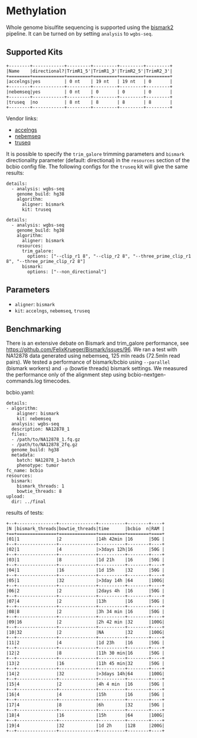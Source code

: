 # Methylation

Whole genome bisulfite sequencing is supported using
the [bismark2](https://www.bioinformatics.babraham.ac.uk/projects/bismark/) pipeline.
It can be turned on by setting `analysis` to `wgbs-seq`.

## Supported Kits
```eval_rst
+--------+------------+---------+---------+---------+---------+
|Name    |directional?|TrimR1_5'|TrimR1_3'|TrimR2_5'|TrimR2_3'|
+========+============+=========+=========+=========+=========+
|accelngs|yes         | 0 nt    | 19 nt   | 19 nt   | 0       |
+--------+------------+---------+---------+---------+---------+
|nebemseq|yes         | 0 nt    | 0       | 0       | 0       |
+--------+------------+---------+---------+---------+---------+
|truseq  |no          | 8 nt    | 8       | 8       | 8       |
+--------+------------+---------+---------+---------+---------+
```

Vendor links:
- [accelngs](https://swiftbiosci.com/accel-ngs-methyl-seq-dna-library-kit/)
- [nebemseq](https://www.neb.com/products/e7120-nebnext-enzymatic-methyl-seq-kit)
- [truseq](https://www.illumina.com/products/by-type/sequencing-kits/library-prep-kits/truseq-methyl-capture-epic.html)


It is possible to specify the `trim_galore` trimming parameters and `bismark` directionality parameter (default: directional) in the `resources` section of the bcbio config file. The following configs for the `truseq` kit will give the same results:
```
details:
  - analysis: wgbs-seq
    genome_build: hg38
    algorithm:
      aligner: bismark
      kit: truseq
```
```
details:
  - analysis: wgbs-seq
    genome_build: hg38
    algorithm:
      aligner: bismark
    resources:
      trim_galore:
        options: ["--clip_r1 8", "--clip_r2 8", "--three_prime_clip_r1 8", "--three_prime_clip_r2 8"]
      bismark:
        options: ["--non_directional"]
```

## Parameters
- `aligner`: `bismark`
- `kit`: `accelngs`, `nebemseq`, `truseq`

## Benchmarking
There is an extensive debate on Bismark and trim_galore performance, see https://github.com/FelixKrueger/Bismark/issues/96.
We ran a test with NA12878 data generated using nebemseq, 125 mln reads (72.5mln read pairs).
We tested a performance of bismark/bcbio using `--parallel` (bismark workers) and `-p` (bowtie threads) bismark settings.
We measured the performance only of the alignment step using bcbio-nextgen-commands.log timecodes.

bcbio.yaml:
```
details:
- algorithm:
    aligner: bismark
    kit: nebemseq
  analysis: wgbs-seq
  description: NA12878_1
  files:
  - /path/to/NA12878_1.fq.gz
  - /path/to/NA12878_2fq.gz
  genome_build: hg38
  metadata:
    batch: NA12878_1-batch
    phenotype: tumor
fc_name: bcbio
resources:
  bismark:
    bismark_threads: 1
    bowtie_threads: 8
upload:
  dir: ../final
```

results of tests:

```eval_rst
+--+---------------+--------------+----------+--------+----+
|N |bismark_threads|bowtie_threads|time      |bcbio  n|RAM |
+==+===============+==============+==========+========+====+
|01|1              |2             |14h 42min |16      |50G |
+--+---------------+--------------+----------+--------+----+
|02|1              |4             |>3days 12h|16      |50G |
+--+---------------+--------------+----------+--------+----+
|03|1              |8             |1d 21h    |16      |50G |
+--+---------------+--------------+----------+--------+----+
|04|1              |16            |1d 15h    |32      |50G |
+--+---------------+--------------+----------+--------+----+
|05|1              |32	          |>3day 14h |64      |100G|
+--+---------------+--------------+----------+--------+----+
|06|2              |2             |2days 4h  |16      |50G |
+--+---------------+--------------+----------+--------+----+
|07|4              |2             |13h       |16      |50G |
+--+---------------+--------------+----------+--------+----+
|08|8              |2             |3h 34 min |16      |50G |
+--+---------------+--------------+----------+--------+----+
|09|16             |2             |2h 42 min |32      |100G|
+--+---------------+--------------+----------+--------+----+
|10|32             |2             |NA        |32      |100G|
+--+---------------+--------------+----------+--------+----+
|11|2              |4             |1d 23h    |16      |50G |
+--+---------------+--------------+----------+--------+----+
|12|2              |8             |11h 30 min|16      |50G |
+--+---------------+--------------+----------+--------+----+
|13|2              |16            |11h 45 min|32      |50G |
+--+---------------+--------------+----------+--------+----+
|14|2              |32            |>3days 14h|64      |100G|
+--+---------------+--------------+----------+--------+----+
|15|4              |2             |4h 4 min  |16      |50G |
+--+---------------+--------------+----------+--------+----+
|16|4              |4             |15h       |16      |50G |
+--+---------------+--------------+----------+--------+----+
|17|4              |8             |6h        |32      |50G |
+--+---------------+--------------+----------+--------+----+
|18|4              |16            |15h       |64      |100G|
+--+---------------+--------------+----------+--------+----+
|19|4              |32            |1d 2h     |128     |200G|
+--+---------------+--------------+----------+--------+----+
```

